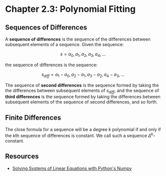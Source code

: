 # Chapter 2.3: Polynomial Fitting 


## Sequences of Differences

A **sequence of differences** is the sequence of the differences between
subsequent elements of a sequence.  Given the sequence:
```math
s = a_0, a_1, a_2, a_3, a_4,...
```
the sequence of differences is the sequence:
```math
s_{diff} = a_1 - a_0, a_2 - a_1, a_3 - a_2, a_4 - a_3,...
```
The sequence of **second differences** is the sequence formed by taking the
the differences between subsequent elements of $s_{diff}$, and the sequence
of **third differences** is the sequence formed by taking the differences
between subsequent elements of the sequence of second differences, and
so forth.


## Finite Differences

The close formula for a sequence will be a degree $k$ polynomial if and only
if the $k\text{th}$ sequence of differences is constant.  We call such a
sequence $\Delta^k$-constant. 


## Resources

* [Solving Systems of Linear Equations with Python's Numpy](https://stackabuse.com/solving-systems-of-linear-equations-with-pythons-numpy/)
